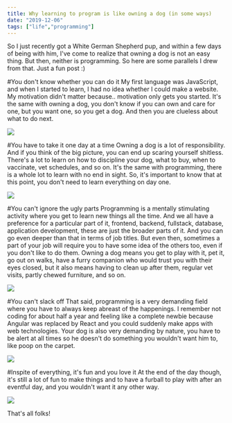```yaml
---
title: Why learning to program is like owning a dog (in some ways)
date: "2019-12-06"
tags: ["life","programming"]
---
```


So I just recently got a White German Shepherd pup, and within a few days of being with him, I've come to realize that owning a dog is not an easy thing. But then, neither is programming. So here are some parallels I drew from that. Just a fun post :)

#You don't know whether you can do it
My first language was JavaScript, and when I started to learn, I had no idea whether I could make a website. My motivation didn't matter because.. motivation only gets you started. It's the same with owning a dog, you don't know if you can own and care for one, but you want one, so you get a dog. And then you are clueless about what to do next.

![](https://media.giphy.com/media/xkvttzvWDPMEEXAJB1/source.gif)

#You have to take it one day at a time
Owning a dog is a lot of responsibility. And if you think of the big picture, you can end up scaring yourself shitless. There's a lot to learn on how to discipline your dog, what to buy, when to vaccinate, vet schedules, and so on. It's the same with programming, there is a whole lot to learn with no end in sight. So, it's important to know that at this point, you don't need to learn everything on day one.

![](https://media1.giphy.com/media/8YHtCyo0hT7ThZSsnN/giphy.gif?cid=19f5b51a7492d4b5cecc60a446512c87f066c74617c382d2&rid=giphy.gif)

#You can't ignore the ugly parts
Programming is a mentally stimulating activity where you get to learn new things all the time. And we all have a preference for a particular part of it, frontend, backend, fullstack, database, application development, these are just the broader parts of it. And you can go even deeper than that in terms of job titles. But even then, sometimes a part of your job will require you to have some idea of the others too, even if you don't like to do them. Owning a dog means you get to play with it, pet it, go out on walks, have a furry companion who would trust you with their eyes closed, but it also means having to clean up after them, regular vet visits, partly chewed furniture, and so on.

![](https://media.giphy.com/media/3Mi9k7Y5gHMmZv0lin/source.gif)

#You can't slack off
That said, programming is a very demanding field where you have to always keep abreast of the happenings. I remember not coding for about half a year and feeling like a complete newbie because Angular was replaced by React and you could suddenly make apps with web technologies. Your dog is also very demanding by nature, you have to be alert at all times so he doesn't do something you wouldn't want him to, like poop on the carpet.


![](https://media0.giphy.com/media/lcdMStZJGXPSmu8a5c/giphy.gif?cid=19f5b51a066254358a2b81fb91f7d0b3dd7f374a30e19482&rid=giphy.gif)

#Inspite of everything, it's fun and you love it
At the end of the day though, it's still a lot of fun to make things and to have a furball to play with after an eventful day, and you wouldn't want it any other way.


![](https://media0.giphy.com/media/s2qXK8wAvkHTO/giphy.gif?cid=19f5b51a5f3b2af874dad4f18477d4da7a186008681223c7&rid=giphy.gif)

That's all folks!

